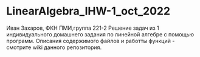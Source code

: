 # LinearAlgebra_IHW-1_oct_2022

Иван Захаров, ФКН ПМИ,группа 221-2
Решение задач из 1 индивидуального домашнего задания по линейной алгебре с помощью программ.
Описания содержимого файлов и работты функций - смотрите wiki данного репозитория.
